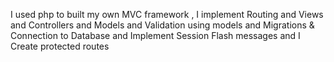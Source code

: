 <p>I used php to built my own MVC framework , I implement Routing and Views and Controllers and Models and Validation using models and  Migrations & Connection to Database and Implement Session Flash messages and I Create protected routes</p>
